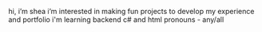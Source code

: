 hi, i’m shea
i’m interested in making fun projects to develop my experience and portfolio
i'm learning backend c# and html
pronouns - any/all

